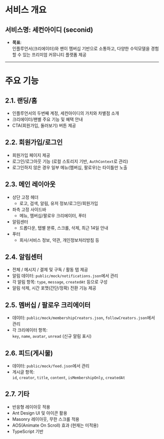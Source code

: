# 서비스 개요

## 서비스명: **세컨아이디 (seconid)**

- **목표**:  
  인플루언서(크리에이터)와 팬이 멤버십 기반으로 소통하고, 다양한 수익모델을 경험할 수 있는 프리미엄 커뮤니티 플랫폼 제공

---

# 주요 기능

## 2.1. 랜딩/홈

- 인플루언서의 두번째 계정, 세컨아이디의 가치와 차별점 소개
- 크리에이터/팬별 주요 기능 및 혜택 안내
- CTA(회원가입, 둘러보기) 버튼 제공

## 2.2. 회원가입/로그인

- 회원가입 페이지 제공
- 로그인/로그아웃 기능 (로컬 스토리지 기반, `AuthContext`로 관리)
- 로그인하지 않은 경우 일부 메뉴(멤버십, 팔로우)는 타이틀만 노출

## 2.3. 메인 레이아웃

- 상단 고정 헤더
  - 로고, 검색, 알림, 유저 정보/로그인/회원가입
- 좌측 고정 사이드바
  - 메뉴, 멤버십/팔로우 크리에이터, 푸터
- 알림센터
  - 드롭다운, 탭별 분류, 스크롤, 삭제, 최근 14일 안내
- 푸터
  - 회사/서비스 정보, 약관, 개인정보처리방침 등

## 2.4. 알림센터

- 전체 / 메시지 / 결제 및 구독 / 활동 탭 제공
- 알림 데이터: `public/mock/notifications.json`에서 관리
- 각 알림 항목: `type`, `message`, `createdAt` 등으로 구성
- 알림 삭제, 시간 포맷(간단/정확) 전환 기능 제공

## 2.5. 멤버십 / 팔로우 크리에이터

- 데이터: `public/mock/membershipCreators.json`, `followCreators.json`에서 관리
- 각 크리에이터 항목:  
  `key`, `name`, `avatar`, `unread` (신규 알림 표시)

## 2.6. 피드(게시물)

- 데이터: `public/mock/feed.json`에서 관리
- 게시글 항목:  
  `id`, `creator`, `title`, `content`, `isMembershipOnly`, `createdAt`

## 2.7. 기타

- 반응형 레이아웃 적용
- Ant Design UI 및 아이콘 활용
- Masonry 레이아웃, 무한 스크롤 적용
- AOS(Animate On Scroll) 효과 (현재는 미적용)
- TypeScript 기반
